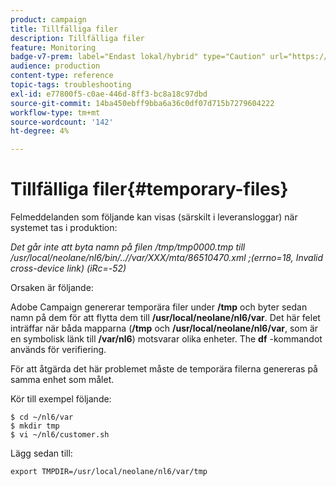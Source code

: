 ```yaml
---
product: campaign
title: Tillfälliga filer
description: Tillfälliga filer
feature: Monitoring
badge-v7-prem: label="Endast lokal/hybrid" type="Caution" url="https://experienceleague.adobe.com/docs/campaign-classic/using/installing-campaign-classic/architecture-and-hosting-models/hosting-models-lp/hosting-models.html?lang=sv" tooltip="Gäller endast lokala och hybrida driftsättningar"
audience: production
content-type: reference
topic-tags: troubleshooting
exl-id: e77800f5-c0ae-446d-8ff3-bc8a18c97dbd
source-git-commit: 14ba450ebff9bba6a36c0df07d715b7279604222
workflow-type: tm+mt
source-wordcount: '142'
ht-degree: 4%

---
```


# Tillfälliga filer{#temporary-files}



Felmeddelanden som följande kan visas (särskilt i leveransloggar) när systemet tas i produktion:

*Det går inte att byta namn på filen /tmp/tmp0000.tmp till /usr/local/neolane/nl6/bin/..//var/XXX/mta/86510470.xml ;(errno=18, Invalid cross-device link) (iRc=-52)*

Orsaken är följande:

Adobe Campaign genererar temporära filer under **/tmp** och byter sedan namn på dem för att flytta dem till **/usr/local/neolane/nl6/var**. Det här felet inträffar när båda mapparna (**/tmp** och **/usr/local/neolane/nl6/var**, som är en symbolisk länk till **/var/nl6**) motsvarar olika enheter. The **df** -kommandot används för verifiering.

För att åtgärda det här problemet måste de temporära filerna genereras på samma enhet som målet.

Kör till exempel följande:

```
$ cd ~/nl6/var
$ mkdir tmp
$ vi ~/nl6/customer.sh
```

Lägg sedan till:

```
export TMPDIR=/usr/local/neolane/nl6/var/tmp 
```
